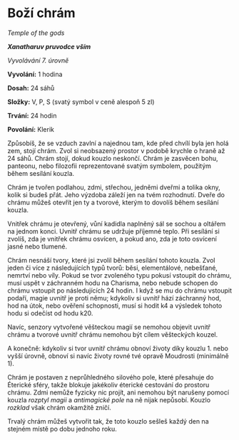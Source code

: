 # Boží chrám

*Temple of the gods*

***Xanatharuv pruvodce vším***

*Vyvolávání 7. úrovně*

**Vyvolání:** 1 hodina

**Dosah:** 24 sáhů

**Složky:** V, P, S (svatý symbol v ceně alespoň 5 zl)

**Trvání:** 24 hodin

**Povolání:** Klerik

Způsobíš, že se vzduch zavlní a najednou tam, kde před chvílí byla jen holá zem, stojí chrám. Zvol si neobsazený prostor v podobě krychle o hraně až 24 sáhů. Chrám stojí, dokud kouzlo neskončí. Chrám je zasvěcen bohu, panteonu, nebo filozofii reprezentované svatým symbolem, použitým během sesílání kouzla.

Chrám je tvořen podlahou, zdmi, střechou, jedněmi dveřmi a tolika okny, kolik si budeš přát. Jeho výzdoba záleží jen na tvém rozhodnutí. Dveře do chrámu můžeš otevřít jen ty a tvorové, kterým to dovolíš během sesílání kouzla.

Vnitřek chrámu je otevřený, vůní kadidla naplněný sál se sochou a oltářem na jednom konci. Uvnitř chrámu se udržuje příjemné teplo. Při sesílání si zvolíš, zda je vnitřek chrámu osvícen, a pokud ano, zda je toto osvícení jasné nebo tlumené.

Chrám nesnáší tvory, které jsi zvolil během sesílání tohoto kouzla. Zvol jeden či více z následujících typů tvorů: běsi, elementálové, nebešťané, nemrtví nebo víly. Pokud se tvor zvoleného typu pokusí vstoupit do chrámu, musí uspět v záchranném hodu na Charisma, nebo nebude schopen do chrámu vstoupit po následujících 24 hodin. I když se mu do chrámu vstoupit podaří, magie uvnitř je proti němu; kdykoliv si uvnitř hází záchranný hod, hod na útok, nebo ověření schopnosti, musí si hodit k4 a výsledek tohoto hodu si odečíst od hodu k20.

Navíc, senzory vytvořené věšteckou magií se nemohou objevit uvnitř chrámu a tvorové uvnitř chrámu nemohou být cílem věšteckých kouzel.

A konečně: kdykoliv si tvor uvnitř chrámu obnoví životy díky kouzlu 1. nebo vyšší úrovně, obnoví si navíc životy rovné tvé opravě Moudrosti (minimálně 1).

Chrám je postaven z neprůhledného silového pole, které přesahuje do Éterické sféry, takže blokuje jakékoliv éterické cestování do prostoru chrámu. Zdmi nemůže fyzicky nic projít, ani nemohou být narušeny pomocí kouzla *rozptyl magii* a *antimagické pole* na ně nijak nepůsobí. Kouzlo *rozklad* však chrám okamžitě zničí.

Trvalý chrám můžeš vytvořit tak, že toto kouzlo sešleš každý den na stejném místě po dobu jednoho roku.